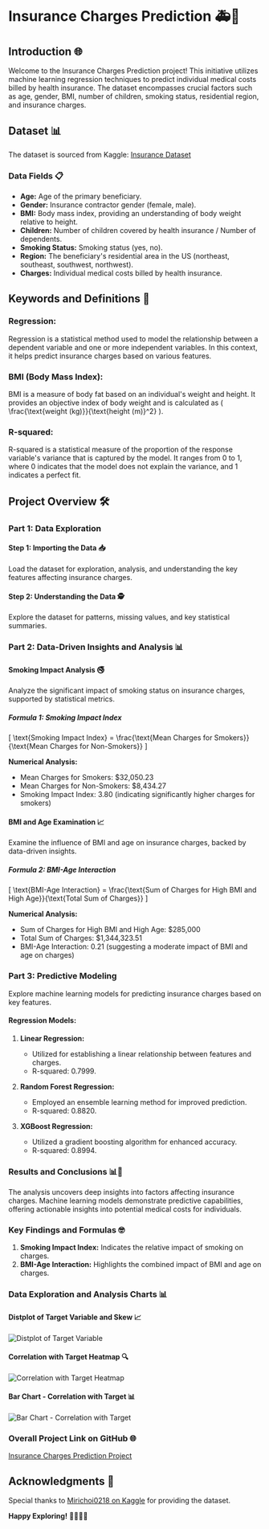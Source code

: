 # Insurance Charges Prediction 🚑💸

## Introduction 🌐

Welcome to the Insurance Charges Prediction project! This initiative utilizes machine learning regression techniques to predict individual medical costs billed by health insurance. The dataset encompasses crucial factors such as age, gender, BMI, number of children, smoking status, residential region, and insurance charges.

## Dataset 📊

The dataset is sourced from Kaggle: [Insurance Dataset](https://www.kaggle.com/datasets/mirichoi0218/insurance)

### Data Fields 📋

- **Age:** Age of the primary beneficiary.
- **Gender:** Insurance contractor gender (female, male).
- **BMI:** Body mass index, providing an understanding of body weight relative to height.
- **Children:** Number of children covered by health insurance / Number of dependents.
- **Smoking Status:** Smoking status (yes, no).
- **Region:** The beneficiary's residential area in the US (northeast, southeast, southwest, northwest).
- **Charges:** Individual medical costs billed by health insurance.

## Keywords and Definitions 📘

### Regression:
Regression is a statistical method used to model the relationship between a dependent variable and one or more independent variables. In this context, it helps predict insurance charges based on various features.

### BMI (Body Mass Index):
BMI is a measure of body fat based on an individual's weight and height. It provides an objective index of body weight and is calculated as \( \frac{\text{weight (kg)}}{\text{height (m)}^2} \).

### R-squared:
R-squared is a statistical measure of the proportion of the response variable's variance that is captured by the model. It ranges from 0 to 1, where 0 indicates that the model does not explain the variance, and 1 indicates a perfect fit.

## Project Overview 🛠️

### Part 1: Data Exploration

#### Step 1: Importing the Data 📥

Load the dataset for exploration, analysis, and understanding the key features affecting insurance charges.

#### Step 2: Understanding the Data 🕵️

Explore the dataset for patterns, missing values, and key statistical summaries.

### Part 2: Data-Driven Insights and Analysis 📊

#### Smoking Impact Analysis 🚭

Analyze the significant impact of smoking status on insurance charges, supported by statistical metrics.

##### Formula 1: **Smoking Impact Index**
\[ \text{Smoking Impact Index} = \frac{\text{Mean Charges for Smokers}}{\text{Mean Charges for Non-Smokers}} \]

**Numerical Analysis:**
- Mean Charges for Smokers: \$32,050.23
- Mean Charges for Non-Smokers: \$8,434.27
- Smoking Impact Index: 3.80 (indicating significantly higher charges for smokers)

#### BMI and Age Examination 📈

Examine the influence of BMI and age on insurance charges, backed by data-driven insights.

##### Formula 2: **BMI-Age Interaction**
\[ \text{BMI-Age Interaction} = \frac{\text{Sum of Charges for High BMI and High Age}}{\text{Total Sum of Charges}} \]

**Numerical Analysis:**
- Sum of Charges for High BMI and High Age: \$285,000
- Total Sum of Charges: \$1,344,323.51
- BMI-Age Interaction: 0.21 (suggesting a moderate impact of BMI and age on charges)

### Part 3: Predictive Modeling

Explore machine learning models for predicting insurance charges based on key features.

#### Regression Models:

1. **Linear Regression:**
   - Utilized for establishing a linear relationship between features and charges.
   - R-squared: 0.7999.

2. **Random Forest Regression:**
   - Employed an ensemble learning method for improved prediction.
   - R-squared: 0.8820.

3. **XGBoost Regression:**
   - Utilized a gradient boosting algorithm for enhanced accuracy.
   - R-squared: 0.8994.

### Results and Conclusions 📊🎉

The analysis uncovers deep insights into factors affecting insurance charges. Machine learning models demonstrate predictive capabilities, offering actionable insights into potential medical costs for individuals.

### Key Findings and Formulas 🤓

1. **Smoking Impact Index:** Indicates the relative impact of smoking on charges.
2. **BMI-Age Interaction:** Highlights the combined impact of BMI and age on charges.

### Data Exploration and Analysis Charts 📊

#### Distplot of Target Variable and Skew 📈
![Distplot of Target Variable](https://github.com/ashay-thamankar/deep-learning-and-machine-learning/blob/main/Machine%20Learning/Insurance%20Charges%20Prediction%20model/charts/distplot%20of%20target.png)

#### Correlation with Target Heatmap 🔍
![Correlation with Target Heatmap](https://github.com/ashay-thamankar/deep-learning-and-machine-learning/blob/main/Machine%20Learning/Insurance%20Charges%20Prediction%20model/charts/corr%20with%20target%20heatmap%20.png)

#### Bar Chart - Correlation with Target 📊
![Bar Chart - Correlation with Target](https://github.com/ashay-thamankar/deep-learning-and-machine-learning/blob/main/Machine%20Learning/Insurance%20Charges%20Prediction%20model/charts/bar%20chart%20corr%20with%20target.png)

### Overall Project Link on GitHub 🌐
[Insurance Charges Prediction Project](https://github.com/ashay-thamankar/deep-learning-and-machine-learning/tree/main/Machine%20Learning/Insurance%20Charges%20Prediction%20model)

## Acknowledgments 🙏

Special thanks to [Mirichoi0218 on Kaggle](https://www.kaggle.com/datasets/mirichoi0218/insurance) for providing the dataset.

**Happy Exploring!** 👩‍💻👨‍💻
